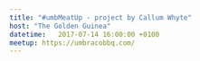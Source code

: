 ```yaml
---
title: "#umbMeatUp - project by Callum Whyte"
host: "The Golden Guinea"
datetime:   2017-07-14 16:00:00 +0100
meetup: https://umbracobbq.com/
---
```


